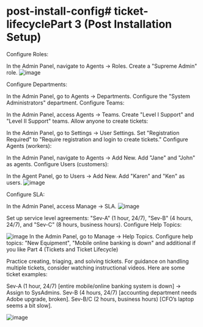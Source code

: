 # post-install-config# ticket-lifecyclePart 3 (Post Installation Setup)

Configure Roles:

In the Admin Panel, navigate to Agents -> Roles.
Create a "Supreme Admin" role.
![image](https://github.com/crisflory/osticket-prereqs/assets/147748310/adb05839-8937-413f-a4e8-0ba05906ca31)

Configure Departments:

In the Admin Panel, go to Agents -> Departments.
Configure the "System Administrators" department.
Configure Teams:

In the Admin Panel, access Agents -> Teams.
Create "Level I Support" and "Level II Support" teams.
Allow anyone to create tickets:

In the Admin Panel, go to Settings -> User Settings.
Set "Registration Required" to "Require registration and login to create tickets."
Configure Agents (workers):

In the Admin Panel, navigate to Agents -> Add New.
Add "Jane" and "John" as agents.
Configure Users (customers):

In the Agent Panel, go to Users -> Add New.
Add "Karen" and "Ken" as users.
![image](https://github.com/crisflory/osticket-prereqs/assets/147748310/8fe05f32-e5a7-4049-abcc-3ec54880ddcd)

Configure SLA:

In the Admin Panel, access Manage -> SLA.
![image](https://github.com/crisflory/ticket-lifecycle/assets/147748310/02a30935-aa19-4aa1-aeeb-718d89ffd655)

Set up service level agreements: "Sev-A" (1 hour, 24/7), "Sev-B" (4 hours, 24/7), and "Sev-C" (8 hours, business hours).
Configure Help Topics:

![image](https://github.com/crisflory/osticket-prereqs/assets/147748310/6ea74019-ec1a-401e-af91-f74290d4be16)
In the Admin Panel, go to Manage -> Help Topics.
Configure help topics: "New Equipment", "Mobile online banking is down" and additional if you like 
Part 4 (Tickets and Ticket Lifecycle)

Practice creating, triaging, and solving tickets. For guidance on handling multiple tickets, consider watching instructional videos. Here are some ticket examples:



Sev-A (1 hour, 24/7) [entire mobile/online banking system is down] -> Assign to SysAdmins.
Sev-B (4 hours, 24/7) [accounting department needs Adobe upgrade, broken].
Sev-B/C (2 hours, business hours) [CFO’s laptop seems a bit slow].

![image](https://github.com/crisflory/ticket-lifecycle/assets/147748310/f1e949ad-0610-4c5b-ac76-ed13b49d7a33)
